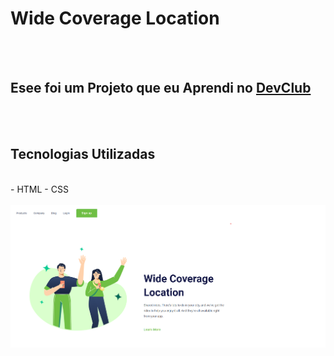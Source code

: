 <h1>Wide Coverage Location</h1>
<br>
<br>
<h2>Esee foi um Projeto que eu Aprendi no <a href="https://rodolfomori.com.br/devclub">DevClub</a></h2>
<br>
<br>
<h2>Tecnologias Utilizadas</h2>
<br>
 - HTML
 - CSS
 <br>
 <br>

 <img src="https://github.com/philippebonfati/meu-Projeto-Responsivo-2/blob/master/foto-26.png?raw=true"/>
 
